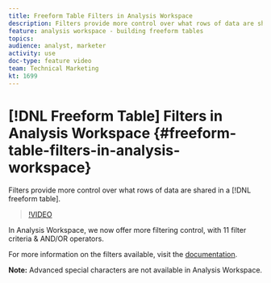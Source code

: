```yaml
---
title: Freeform Table Filters in Analysis Workspace
description: Filters provide more control over what rows of data are shared in a freeform table.
feature: analysis workspace - building freeform tables
topics: 
audience: analyst, marketer
activity: use
doc-type: feature video
team: Technical Marketing
kt: 1699
---
```


# [!DNL Freeform Table] Filters in Analysis Workspace {#freeform-table-filters-in-analysis-workspace}

Filters provide more control over what rows of data are shared in a [!DNL freeform table].

>[!VIDEO](https://video.tv.adobe.com/v/23232/?quality=12)

In Analysis Workspace, we now offer more filtering control, with 11 filter criteria & AND/OR operators.

For more information on the filters available, visit the [documentation](https://marketing.adobe.com/resources/help/en_US/analytics/analysis-workspace/pagination_filtering_sorting.html).

**Note:** Advanced special characters are not available in Analysis Workspace.
